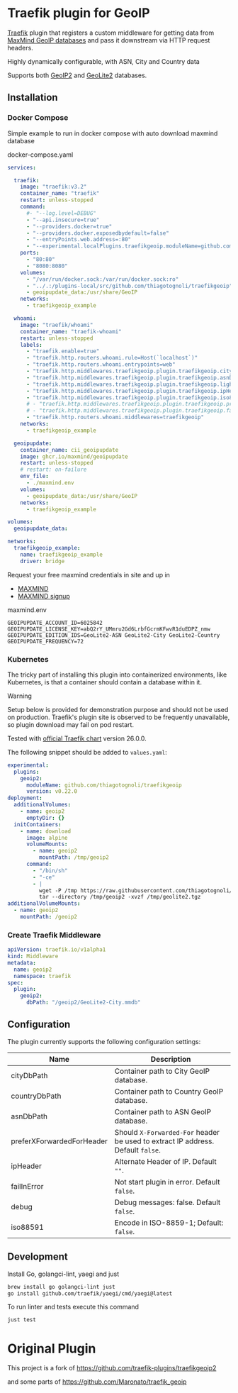 # Traefik plugin for GeoIP

[Traefik](https://doc.traefik.io/traefik/) plugin 
that registers a custom middleware 
for getting data from 
[MaxMind GeoIP databases](https://www.maxmind.com/en/geoip2-services-and-databases) 
and pass it downstream via HTTP request headers.

Highly dynamically configurable, with ASN, City and Country data

Supports both 
[GeoIP2](https://www.maxmind.com/en/geoip2-databases) 
and 
[GeoLite2](https://dev.maxmind.com/geoip/geolite2-free-geolocation-data) databases.

## Installation 


### Docker Compose

Simple example to run in docker compose with auto download maxmind database

docker-compose.yaml
```yaml
services:

  traefik:
    image: "traefik:v3.2"
    container_name: "traefik"
    restart: unless-stopped
    command:
      #- "--log.level=DEBUG"
      - "--api.insecure=true"
      - "--providers.docker=true"
      - "--providers.docker.exposedbydefault=false"
      - "--entryPoints.web.address=:80"
      - "--experimental.localPlugins.traefikgeoip.moduleName=github.com/thiagotognoli/traefikgeoip"
    ports:
      - "80:80"
      - "8080:8080"
    volumes:
      - "/var/run/docker.sock:/var/run/docker.sock:ro"
      - "../.:/plugins-local/src/github.com/thiagotognoli/traefikgeoip"
      - geoipupdate_data:/usr/share/GeoIP
    networks:
      - traefikgeoip_example

  whoami:
    image: "traefik/whoami"
    container_name: "traefik-whoami"
    restart: unless-stopped
    labels:
      - "traefik.enable=true"
      - "traefik.http.routers.whoami.rule=Host(`localhost`)"
      - "traefik.http.routers.whoami.entrypoints=web"
      - "traefik.http.middlewares.traefikgeoip.plugin.traefikgeoip.cityDbPath=/usr/share/GeoIP/GeoLite2-City.mmdb"
      - "traefik.http.middlewares.traefikgeoip.plugin.traefikgeoip.asnDbPath=/usr/share/GeoIP/GeoLite2-ASN.mmdb"
      - "traefik.http.middlewares.traefikgeoip.plugin.traefikgeoip.lightMode=true"
      - "traefik.http.middlewares.traefikgeoip.plugin.traefikgeoip.ipHeader=X-IP"
      - "traefik.http.middlewares.traefikgeoip.plugin.traefikgeoip.iso88591=true"
      # - "traefik.http.middlewares.traefikgeoip.plugin.traefikgeoip.preferXForwardedForHeader=true"
      # - "traefik.http.middlewares.traefikgeoip.plugin.traefikgeoip.failInError=true"
      - "traefik.http.routers.whoami.middlewares=traefikgeoip"
    networks:
      - traefikgeoip_example

  geoipupdate:
    container_name: cii_geoipupdate
    image: ghcr.io/maxmind/geoipupdate
    restart: unless-stopped
    # restart: on-failure
    env_file:
      - ./maxmind.env
    volumes:
      - geoipupdate_data:/usr/share/GeoIP
    networks:
      - traefikgeoip_example

volumes:
  geoipupdate_data:

networks:
  traefikgeoip_example:
    name: traefikgeoip_example
    driver: bridge
```

Request your free maxmind credentials in site and up in
- [MAXMIND](https://www.maxmind.com)
- [MAXMIND signup](https://www.maxmind.com/en/geolite2/signup?utm_source=kb&utm_medium=kb-link&utm_campaign=kb-create-account)

maxmind.env
```env
GEOIPUPDATE_ACCOUNT_ID=6025842
GEOIPUPDATE_LICENSE_KEY=abQ2rY_UMmru2Gd6LrbfGcrmKFwvR1duEDPZ_nmw
GEOIPUPDATE_EDITION_IDS=GeoLite2-ASN GeoLite2-City GeoLite2-Country
GEOIPUPDATE_FREQUENCY=72
```

### Kubernetes

The tricky part of installing this plugin into containerized environments, like Kubernetes,
is that a container should contain a database within it.


> [!WARNING]
> Setup below is provided for demonstration purpose and should not be used on production.
> Traefik's plugin site is observed to be frequently unavailable, 
> so plugin download may fail on pod restart.

Tested with [official Traefik chart](https://artifacthub.io/packages/helm/traefik/traefik) version 26.0.0.

The following snippet should be added to `values.yaml`:

```yaml
experimental:
  plugins:
    geoip2:
      moduleName: github.com/thiagotognoli/traefikgeoip
      version: v0.22.0
deployment:
  additionalVolumes:
    - name: geoip2
      emptyDir: {}
  initContainers:
    - name: download
      image: alpine
      volumeMounts:
        - name: geoip2
          mountPath: /tmp/geoip2
      command:
        - "/bin/sh"
        - "-ce"
        - |
          wget -P /tmp https://raw.githubusercontent.com/thiagotognoli/traefikgeoip/main/geolite2.tgz
          tar --directory /tmp/geoip2 -xvzf /tmp/geolite2.tgz
additionalVolumeMounts:
  - name: geoip2
    mountPath: /geoip2
```

### Create Traefik Middleware

```yaml
apiVersion: traefik.io/v1alpha1
kind: Middleware
metadata:
  name: geoip2
  namespace: traefik
spec:
  plugin:
    geoip2:
      dbPath: "/geoip2/GeoLite2-City.mmdb"
```

## Configuration

The plugin currently supports the following configuration settings:

Name | Description
---- | ----
cityDbPath | Container path to City GeoIP database.
countryDbPath | Container path to Country GeoIP database.
asnDbPath | Container path to ASN GeoIP database.
preferXForwardedForHeader | Should `X-Forwarded-For` header be used to extract IP address. Default `false`.
ipHeader | Alternate Header of IP. Default `""`.
failInError | Not start plugin in error. Default `false`.
debug | Debug messages: false. Default `false`.
iso88591 | Encode in ISO-8859-1; Default: `false`.


## Development

Install Go, golangci-lint, yaegi and just

```sh
brew install go golangci-lint just
go install github.com/traefik/yaegi/cmd/yaegi@latest
```

To run linter and tests execute this command

```sh
just test
```

# Original Plugin

This project is a fork of https://github.com/traefik-plugins/traefikgeoip2

and some parts of https://github.com/Maronato/traefik_geoip
